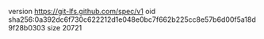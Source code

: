 version https://git-lfs.github.com/spec/v1
oid sha256:0a392dc6f730c622212d1e048e0bc7f662b225cc8e57b6d00f5a18d9f28b0303
size 20721
